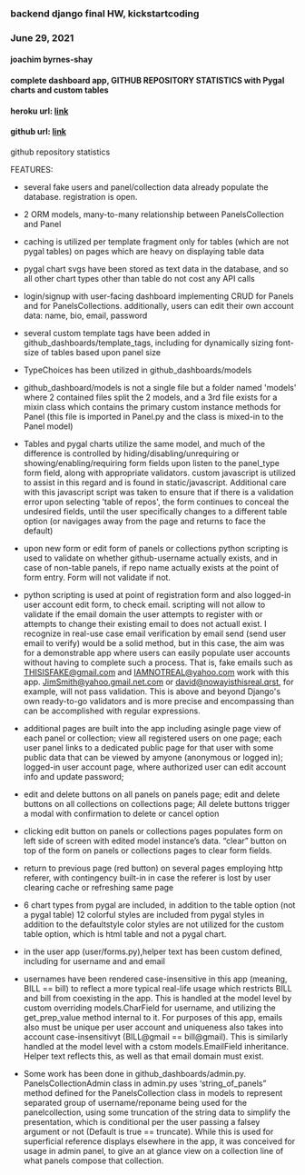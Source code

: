 ### backend django final HW, kickstartcoding
### June 29, 2021
#### joachim byrnes-shay
#### complete dashboard app,  GITHUB REPOSITORY STATISTICS with Pygal charts and custom tables

#### heroku url: [link](http://dashboard-project2.herokuapp.com/)

#### github url: [link](https://github.com/JoachimByrnesShay/dashboard_project2)


github repository statistics


FEATURES:

* several fake users and panel/collection data already populate the database.   registration is open.

* 2 ORM models, many-to-many relationship between PanelsCollection and Panel

* caching is utilized per template fragment only for tables (which are not pygal tables) on pages which are heavy on displaying table data

* pygal chart svgs have been stored as text data in the database, and so all other chart types other than table do not cost any API calls

* login/signup with user-facing dashboard implementing CRUD for Panels and for PanelsCollections.   additionally, users can edit their own account data: name, bio, email, password

* several custom template tags have been added in github_dashboards/template_tags, including for dynamically sizing font-size of tables based upon panel size

* TypeChoices has been utilized in github_dashboards/models

* github_dashboard/models is not a single file but a folder named 'models' where 2 contained files split the 2 models, and a 3rd file exists for a mixin class which contains the primary custom instance methods for Panel (this file is imported in Panel.py and the class is mixed-in to the Panel model)

* Tables and pygal charts utilize the same model, and much of the difference is controlled by hiding/disabling/unrequiring or showing/enabling/requiring form fields upon listen to the panel_type form field, along with appropriate validators.  custom javascript is utilized to assist in this regard and is found in static/javascript.  Additional care with this javascript script was taken to ensure that if there is a validation error upon selecting 'table of repos', the form continues to conceal the undesired fields, until the user specifically changes to a different table option (or navigages away from the page and returns to face the default)

* upon new form or edit form of panels or collections python scripting is used to validate on whether github-username actually exists, and in case of non-table panels, if repo name actually exists at the point of form entry.   Form will not validate if not.

* python scripting is used at point of registration form and also logged-in user account edit form, to check email.  scripting will not allow to validate if the email domain the user attempts to register with or attempts to change their existing email to does not actuall exist.  I recognize in real-use case email verification by email send (send user email to verify) would be a solid method, but in this case, the aim was for a demonstrable app where users can easily populate user accounts without having to complete such a process.   That is,  fake emails such as THISISFAKE@gmail.com and IAMNOTREAL@yahoo.com work with this app.   JimSmith@yahoo.gmail.net.com or david@nowayisthisreal.qrst, for example, will not pass validation.  This is above and beyond Django's own ready-to-go validators and is more precise and encompassing than can be accomplished with regular expressions.  

* additional pages are built into the app including asingle page view of each panel or collection; view all registered users on one page; each user panel links to a dedicated public page for that user with some public data that can be viewed by amyone (anonymous or logged in); logged-in user account page, where authorized user can edit account info and update password;

* edit and delete buttons on all panels on panels page; edit and delete buttons on all collections on collections page; All delete buttons trigger a modal with confirmation to delete or cancel option

* clicking edit button on panels or collections pages populates form on left side of screen with edited model instance’s data.
“clear” button on top of the form on panels or collections pages to clear form fields.

* return to previous page (red button) on several pages employing http referer, with contingency built-in in case the referer is lost by user clearing cache or refreshing same page

* 6 chart types from pygal are included, in addition to the table option (not a pygal table)
12 colorful styles are included from pygal styles in addition to the defaultstyle 
color styles are not utilized for the custom table option, which is html table and not a pygal chart.

* in the user app (user/forms.py),helper text has been custom defined, including for username and and email

* usernames have been rendered case-insensitive in this app (meaning, BILL == bill) to reflect a more typical real-life usage which restricts BILL and bill from coexisting in the app.  This is handled at the model level by custom overriding models.CharField for username, and utilizing the get_prep_value method internal to it.  For purposes of this app, emails also must be unique per user account and uniqueness also takes into account case-insensitivyt (BILL@gmail == bill@gmail).  This is similarly handled at the model level with a cstom models.EmailField inheritance.  Helper text reflects this, as well as that email domain must exist.

* Some work has been done in github_dashboards/admin.py.   PanelsCollectionAdmin class in admin.py uses ‘string_of_panels” method defined for the PanelsCollection class in models to represent <br> separated group of username/reponame being used for the panelcollection, using some truncation of the string data to simplify the presentation, which is conditional per the user passing a falsey argument or not (Default is true == truncate).  While this is used for superficial reference displays elsewhere in the app, it was conceived for usage in admin panel, to give an at glance view on a collection line of what panels compose that collection.